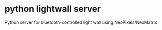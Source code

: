 # python lightwall server
Python server for bluetooth-controlled light wall using NeoPixels/NeoMatrix
